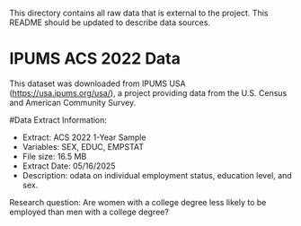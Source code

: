 This directory contains all raw data that is external to the project. This README should be updated to describe data sources.


# IPUMS ACS 2022 Data

This dataset was downloaded from IPUMS USA (https://usa.ipums.org/usa/), a project providing data from the U.S. Census and American Community Survey.

#Data Extract Information:
- Extract: ACS 2022 1-Year Sample
- Variables: SEX, EDUC, EMPSTAT
- File size: 16.5 MB
- Extract Date: 05/16/2025
- Description: odata on individual employment status, education level, and sex.

Research question: Are women with a college degree less likely to be employed than men with a college degree?